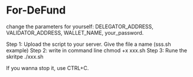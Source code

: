 # For-DeFund
change the parameters for yourself: DELEGATOR_ADDRESS, VALIDATOR_ADDRESS, WALLET_NAME, your_password.

Step 1: Upload the script to your server. Give the file a name (sss.sh example)
Step 2: write in command line chmod +x xxx.sh
Step 3: Rune the skritpe ./xxx.sh

If you wanna stop it, use CTRL+C.
